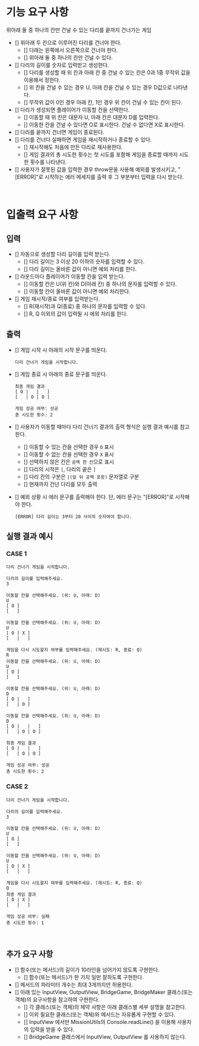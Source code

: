 # 기능 요구 사항

위아래 둘 중 하나의 칸만 건널 수 있는 다리를 끝까지 건너가는 게임

- [] 위아래 두 칸으로 이루어진 다리를 건너야 한다.
  - [] 다래는 왼쪽에서 오른쪽으로 건너야 한다.
  - [] 위아래 둘 중 하나의 칸만 건널 수 있다.
- [] 다리의 길이를 숫자로 입력받고 생성한다.
  - [] 다리를 생성할 때 위 칸과 아래 칸 중 건널 수 있는 칸은 0과 1중 무작위 값을 이용해서 정한다.
  - [] 위 칸을 건널 수 있는 경우 U, 아래 칸을 건널 수 있는 경우 D값으로 나타낸다.
  - [] 무작위 값이 0인 경우 아래 칸, 1인 경우 위 칸이 건널 수 있는 칸이 된다.
- [] 다리가 생성되면 플레이어가 이동할 칸을 선택한다.
  - [] 이동할 때 위 칸은 대문자 U, 아래 칸은 대문자 D를 입력한다.
  - [] 이동한 칸을 건널 수 있다면 O로 표시한다. 건널 수 없다면 X로 표시한다.
- [] 다리를 끝까지 건너면 게임이 종료된다.
- [] 다리를 건너다 실패하면 게임을 재시작하거나 종료할 수 있다.
  - [] 재시작해도 처음에 만든 다리로 재사용한다.
  - [] 게임 결과의 총 시도한 횟수는 첫 시도를 포함해 게임을 종료할 때까지 시도한 횟수를 나타낸다.
- [] 사용자가 잘못된 값을 입력한 경우 throw문을 사용해 예외를 발생시키고, "[ERROR]"로 시작하는 에러 메세지를 출력 후 그 부분부터 입력을 다시 받는다.

<br />

# 입출력 요구 사항

## 입력

- [] 자동으로 생성할 다리 길이를 입력 받는다.
  - [] 다리 길이는 3 이상 20 이하의 숫자를 입력할 수 있다.
  - [] 다리 길이는 올바른 값이 아니면 예외 처리를 한다.
- [] 라운드마다 플레이어가 이동할 칸을 입력 받는다.
  - [] 이동할 칸은 U(위 칸)와 D(아래 칸) 중 하나의 문자를 입력할 수 있다.
  - [] 이동할 칸이 올바른 값이 아니면 예외 처리한다.
- [] 게임 재시작/종료 여부를 입력받는다.
  - [] R(재시작)과 Q(종료) 중 하나의 문자를 입력할 수 있다.
  - [] R, Q 이외의 값이 입력될 시 에외 처리를 한다.

## 출력

- [] 게임 시작 시 아래의 시작 문구를 띄운다.

  ```
  다리 건너기 게임을 시작합니다.
  ```

- [] 게임 종료 시 아래의 종료 문구를 띄운다.

  ```
  최종 게임 결과
  [ O |   |   ]
  [   | O | O ]

  게임 성공 여부: 성공
  총 시도한 횟수: 2
  ```

- [] 사용자가 이동할 때마다 다리 건너기 결과의 출력 형식은 실행 결과 예시를 참고한다.
  - [] 이동할 수 있는 칸을 선택한 경우 `O` 표시
  - [] 이동할 수 없는 칸을 선택한 경우 `X` 표시
  - [] 선택하지 않은 칸은 `공백 한 칸`으로 표시
  - [] 다리의 시작은 `[`, 다리의 끝은 `]`
  - [] 다리 칸의 구분은 `|(앞 뒤 공백 포함)` 문자열로 구분
  - [] 현재까지 건넌 다리를 모두 출력
- [] 예외 상황 시 에러 문구를 출력해야 한다. 단, 에러 문구는 "[ERROR]"로 시작해야 한다.
  ```
  [ERROR] 다리 길이는 3부터 20 사이의 숫자여야 합니다.
  ```

## 실행 결과 예시

### CASE 1

```
다리 건너기 게임을 시작합니다.

다리의 길이를 입력해주세요.
3

이동할 칸을 선택해주세요. (위: U, 아래: D)
U
[ O ]
[   ]

이동할 칸을 선택해주세요. (위: U, 아래: D)
U
[ O | X ]
[   |   ]

게임을 다시 시도할지 여부를 입력해주세요. (재시도: R, 종료: Q)
R
이동할 칸을 선택해주세요. (위: U, 아래: D)
U
[ O ]
[   ]

이동할 칸을 선택해주세요. (위: U, 아래: D)
D
[ O |   ]
[   | O ]

이동할 칸을 선택해주세요. (위: U, 아래: D)
D
[ O |   |   ]
[   | O | O ]

최종 게임 결과
[ O |   |   ]
[   | O | O ]

게임 성공 여부: 성공
총 시도한 횟수: 2
```

### CASE 2

```
다리 건너기 게임을 시작합니다.

다리의 길이를 입력해주세요.
3

이동할 칸을 선택해주세요. (위: U, 아래: D)
U
[ O ]
[   ]

이동할 칸을 선택해주세요. (위: U, 아래: D)
U
[ O | X ]
[   |   ]

게임을 다시 시도할지 여부를 입력해주세요. (재시도: R, 종료: Q)
Q
최종 게임 결과
[ O | X ]
[   |   ]

게임 성공 여부: 실패
총 시도한 횟수: 1
```

<br />

## 추가 요구 사항

- [] 함수(또는 메서드)의 길이가 10라인을 넘어가지 않도록 구현한다.
  - [] 함수(또는 메서드)가 한 가지 일만 잘하도록 구현한다.
- [] 메서드의 파라미터 개수는 최대 3개까지만 허용한다.
- [] 아래 있는 InputView, OutputView, BridgeGame, BridgeMaker 클래스(또는 객체)의 요구사항을 참고하여 구현한다.
  - [] 각 클래스(또는 객체)의 제약 사항은 아래 클래스별 세부 설명을 참고한다.
  - [] 이외 필요한 클래스(또는 객체)와 메서드는 자유롭게 구현할 수 있다.
  - [] InputView 에서만 MissionUtils의 Console.readLine() 을 이용해 사용자의 입력을 받을 수 있다.
  - [] BridgeGame 클래스에서 InputView, OutputView 를 사용하지 않는다.
